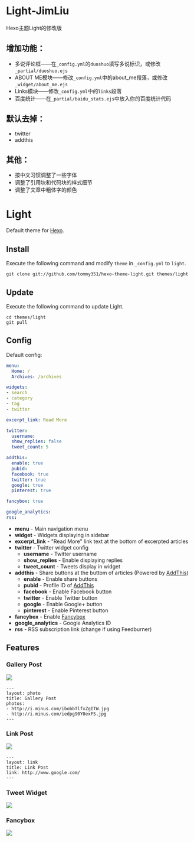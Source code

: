 # Light-JimLiu

Hexo主题Light的修改版

## 增加功能：

* 多说评论框——在`_config.yml`的`duoshuo`填写多说标识，或修改`_partial/duoshuo.ejs`
* ABOUT ME模块——修改`_config.yml`中的about_me段落，或修改`_widget/about_me.ejs`
* Links模块——修改`_config.yml`中的`links`段落
* 百度统计——在`_partial/baidu_stats.ejs`中放入你的百度统计代码

## 默认去掉：

* twitter
* addthis

## 其他：

* 按中文习惯调整了一些字体
* 调整了引用块和代码块的样式细节
* 调整了文章中粗体字的颜色

# Light

Default theme for [Hexo].

## Install

Execute the following command and modify `theme` in `_config.yml` to `light`.

```
git clone git://github.com/tommy351/hexo-theme-light.git themes/light
```

## Update

Execute the following command to update Light.

```
cd themes/light
git pull
```

## Config

Default config:

``` yaml
menu:
  Home: /
  Archives: /archives

widgets:
- search
- category
- tag
- twitter

excerpt_link: Read More

twitter:
  username:
  show_replies: false
  tweet_count: 5

addthis:
  enable: true
  pubid:
  facebook: true
  twitter: true
  google: true
  pinterest: true

fancybox: true

google_analytics:
rss:
```

- **menu** - Main navigation menu
- **widget** - Widgets displaying in sidebar
- **excerpt_link** - "Read More" link text at the bottom of excerpted articles
- **twitter** - Twitter widget config
  - **username** - Twitter username
  - **show_replies** - Enable displaying replies
  - **tweet_count** - Tweets display in widget
- **addthis** - Share buttons at the buttom of articles (Powered by [AddThis])
  - **enable** - Enable share buttons
  - **pubid** - Profile ID of [AddThis]
  - **facebook** - Enable Facebook button
  - **twitter** - Enable Twitter button
  - **google** - Enable Google+ button
  - **pinterest** - Enable Pinterest button
- **fancybox** - Enable [Fancybox]
- **google_analytics** - Google Analytics ID
- **rss** - RSS subscription link (change if using Feedburner)

## Features

### Gallery Post

![](http://i.minus.com/ibp6Hbytwgof9y.jpg)

```
---
layout: photo
title: Gallery Post
photos:
- http://i.minus.com/ibobbTlfxZgITW.jpg
- http://i.minus.com/iedpg90Y0exFS.jpg
---
```

### Link Post

![](http://i.minus.com/i7hBbGqh14EWo.png)

```
---
layout: link
title: Link Post
link: http://www.google.com/
---
```

### Tweet Widget

![](http://i.minus.com/iMC8EyF9y0Y3y.PNG)

### Fancybox

![](http://i.minus.com/iHv7h7rZNqHvo.PNG)

[Hexo]: http://zespia.tw/hexo/
[AddThis]: https://www.addthis.com
[Fancybox]: http://fancyapps.com/fancybox/